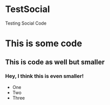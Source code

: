 TestSocial
==========

Testing Social Code

# This is some code
## This is code as well but smaller
### Hey, I think this is even smaller!

* One
* Two
* Three
